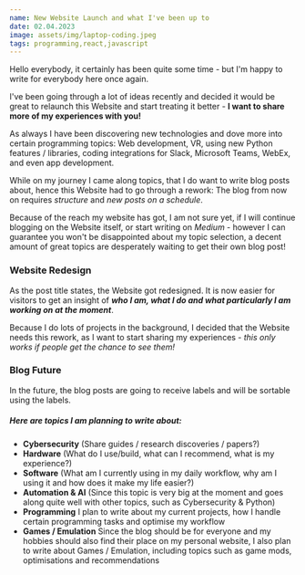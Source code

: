 ```yaml
---
name: New Website Launch and what I've been up to
date: 02.04.2023
image: assets/img/laptop-coding.jpeg
tags: programming,react,javascript
---
```


Hello everybody,
it certainly has been quite some time - but I'm happy to write for everybody here once again.

I've been going through a lot of ideas recently and decided it would be great to relaunch this Website and start treating it better - **I want to share more of my experiences with you!**

As always I have been discovering new technologies and dove more into certain programming topics: Web development, VR, using new Python features / libraries, coding integrations for Slack, Microsoft Teams, WebEx, and even app development.

While on my journey I came along topics, that I do want to write blog posts about, hence this Website had to go through a rework:
The blog from now on requires _structure_ and _new posts on a schedule_.

Because of the reach my website has got, I am not sure yet, if I will continue blogging on the Website itself, or start writing on _Medium_ - however I can guarantee you won't be disappointed about my topic selection, a decent amount of great topics are desperately waiting to get their own blog post!

### Website Redesign

As the post title states, the Website got redesigned. It is now easier for visitors to get an insight of **_who I am, what I do and what particularly I am working on at the moment_**.

Because I do lots of projects in the background, I decided that the Website needs this rework, as I want to start sharing my experiences - _this only works if people get the chance to see them!_

### Blog Future

In the future, the blog posts are going to receive labels and will be sortable using the labels.

##### Here are topics I am planning to write about:

- **Cybersecurity** (Share guides / research discoveries / papers?)
- **Hardware** (What do I use/build, what can I recommend, what is my experience?)
- **Software** (What am I currently using in my daily workflow, why am I using it and how does it make my life easier?)
- **Automation & AI** (Since this topic is very big at the moment and goes along quite well with other topics, such as Cybersecurity & Python)
- **Programming** I plan to write about my current projects, how I handle certain programming tasks and optimise my workflow
- **Games / Emulation** Since the blog should be for everyone and my hobbies should also find their place on my personal website, I also plan to write about Games / Emulation, including topics such as game mods, optimisations and recommendations
